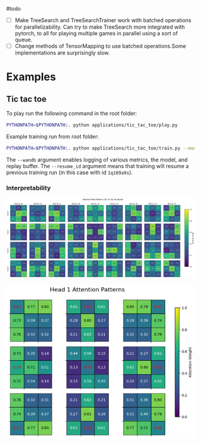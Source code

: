 #todo

- [ ] Make TreeSearch and TreeSearchTrainer work with batched operations for parallelizability. Can try to make TreeSearch more integrated with pytorch, to all for playing multiple games in parallel using a sort of queue.
- [ ] Change methods of TensorMapping to use batched operations.Some implementations are surprisingly slow.

# Examples

## Tic tac toe

To play run the following command in the root folder:

```zsh
PYTHONPATH=$PYTHONPATH:. python applications/tic_tac_toe/play.py
```

Example training run from root folder:

```zsh
PYTHONPATH=$PYTHONPATH:. python applications/tic_tac_toe/train.py --model transformer --wandb --resume_id 1q109a9s
```

The `--wandb` argument enables logging of various metrics, the model, and replay buffer. The `--resume_id` argument means that training will resume a previous training run (in this case with id `1q109a9s`).

### Interpretability

![Attention mask](applications/tic_tac_toe/plots/tic_tac_toe_attn_mask.png)

![Head 1 attention pattern](applications/tic_tac_toe/plots/tic_tac_toe_head_1.png)
